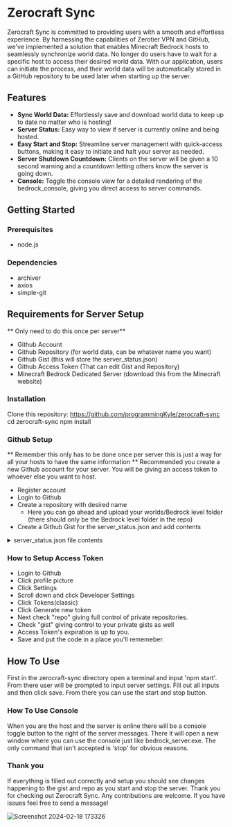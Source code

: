 # Zerocraft Sync

Zerocraft Sync is committed to providing users with a smooth and effortless experience. By harnessing the capabilities of Zerotier VPN and GitHub, we've implemented a solution that enables Minecraft Bedrock hosts to seamlessly synchronize world data. No longer do users have to wait for a specific host to access their desired world data. With our application, users can initiate the process, and their world data will be automatically stored in a GitHub repository to be used later when starting up the server.

## Features

- **Sync World Data:** Effortlessly save and download world data to keep up to date no matter who is hosting!
- **Server Status:** Easy way to view if server is currently online and being hosted.
- **Easy Start and Stop:** Streamline server management with quick-access buttons, making it easy to initiate and halt your server as needed.
- **Server Shutdown Countdown:** Clients on the server will be given a 10 second warning and a countdown letting others know the server is going down.
- **Console:** Toggle the console view for a detailed rendering of the bedrock_console, giving you direct access to server commands.

## Getting Started

### Prerequisites
- node.js

### Dependencies
- archiver
- axios
- simple-git

## Requirements for Server Setup
** Only need to do this once per server**
- Github Account
- Github Repository (for world data, can be whatever name you want)
- Github Gist (this will store the server_status.json)
- Github Access Token (That can edit Gist and Repository)
- Minecraft Bedrock Dedicated Server (download this from the Minecraft website)

### Installation
Clone this repository: https://github.com/programmingKyle/zerocraft-sync
cd zerocraft-sync
npm install

### Github Setup
** Remember this only has to be done once per server this is just a way for all your hosts to have the same information **
Recommended you create a new Github account for your server. You will be giving an access token to whoever else you want to host.
- Register account
- Login to Github
- Create a repository with desired name
  - Here you can go ahead and upload your worlds/Bedrock level folder (there should only be the Bedrock level folder in the repo)
- Create a Github Gist for the server_status.json and add contents
<details>
  <summary>server_status.json file contents</summary>
  <pre>
{
  "status": "OFFLINE",
  "servername": null,
  "ip": null,
  "port": null
}
  </pre>
</details>


### How to Setup Access Token
- Login to Github
- Click profile picture
- Click Settings
- Scroll down and click Developer Settings
- Click Tokens(classic)
- Click Generate new token
- Next check "repo" giving full control of private repositories.
- Check "gist" giving control to your private gists as well
- Access Token's expiration is up to you.
- Save and put the code in a place you'll rememeber.

## How To Use
First in the zerocraft-sync directory open a terminal and input 'npm start'.
From there user will be prompted to input server settings. Fill out all inputs and then click save. From there you can use the start and stop button.

### How To Use Console 
When you are the host and the server is online there will be a console toggle button to the right of the server messages. There it will open a new window where you can use the console just like bedrock_server.exe. The only command that isn't accepted is 'stop' for obvious reasons.

### Thank you
If everything is filled out correctly and setup you should see changes happening to the gist and repo as you start and stop the server.
Thank you for checking out Zerocraft Sync. Any contributions are welcome.
If you have issues feel free to send a message!


![Screenshot 2024-02-18 173326](https://github.com/programmingKyle/zerocraft-sync/assets/155344874/c11cb37c-3f42-41b1-bc96-5e2c1719af7c)









